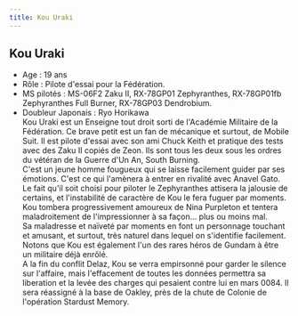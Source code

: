 ```yaml
---
title: Kou Uraki
---
```


Kou Uraki
---------


- Age : 19 ans   
- Rôle : Pilote d'essai pour la Fédération.   
- MS pilotés : MS-06F2 Zaku II, RX-78GP01 Zephyranthes, RX-78GP01fb Zephyranthes Full Burner, RX-78GP03 Dendrobium.   
- Doubleur Japonais : Ryo Horikawa   
Kou Uraki est un Enseigne tout droit sorti de l'Académie Militaire de la Fédération. Ce brave petit est un fan de mécanique et surtout, de Mobile Suit. Il est pilote d'essai avec son ami Chuck Keith et pratique des tests avec des Zaku II copiés de Zeon. Ils sont tous les deux sous les ordres du vétéran de la Guerre d'Un An, South Burning.   
C'est un jeune homme fougueux qui se laisse facilement guider par ses émotions. C'est ce qui l'amènera à entrer en rivalité avec Anavel Gato. Le fait qu'il soit choisi pour piloter le Zephyranthes attisera la jalousie de certains, et l'instabilité de caractère de Kou le fera fuguer par moments.    
Kou tombera progressivement amoureux de Nina Purpleton et tentera maladroitement de l'impressionner à sa façon... plus ou moins mal.   
Sa maladresse et naïveté par moments en font un personnage touchant et amusant, et surtout, très naturel dans lequel on s'identifie facilement.   
Notons que Kou est également l'un des rares héros de Gundam à être un militaire déjà enrôlé.   
A la fin du conflit Delaz, Kou se verra empirsonné pour garder le silence sur l'affaire, mais l'effacement de toutes les données permettra sa liberation et la levée des charges qui pesaient contre lui en mars 0084. Il sera réassigné à la base de Oakley, près de la chute de Colonie de l'opération Stardust Memory.

